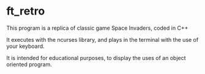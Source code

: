 # ft_retro

This program is a replica of classic game Space Invaders, coded in C++

It executes with the ncurses library, and plays in the terminal with the use of your keyboard.

It is intended for educational purposes, to display the uses of an object oriented program.